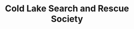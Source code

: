 ---
layout: home.njk
title: Cold Lake Search and Rescue Society
siteHero:
  title: "Cold Lake Search And Rescue"
  subtitle: "Volunteer-driven search and rescue in Cold Lake, Alberta&mdash;ready to respond when lives are on the line."
features:
  title: "Get Involved"
  description: "Your support helps us stay prepared and equipped for search and rescue operations. Whether through donations, attending our events, or spreading awareness, every contribution makes a difference."
  button: "Learn More"
  url: "/join/"
  items:
    - image: "pic01.jpg"
      text: "Lorem ipsum dolor sit amet consectetur et sed adipiscing elit. Curabitur vel sem sit dolor neque semper magna."
    - image: "pic02.jpg"
      text: "Lorem ipsum dolor sit amet consectetur et sed adipiscing elit. Curabitur vel sem sit dolor neque semper magna."
#promo:
#  title: ""
#  button: "Breach the thresholds"
#  url: "#"
---